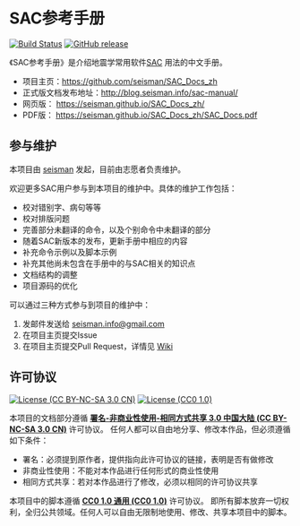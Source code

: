 # SAC参考手册

[![Build Status](https://travis-ci.org/seisman/SAC_Docs_zh.svg?branch=master)](https://travis-ci.org/seisman/SAC_Docs_zh)
[![GitHub release](https://img.shields.io/github/release/seisman/SAC_Docs_zh.svg)]()

《SAC参考手册》是介绍地震学常用软件[SAC](http://ds.iris.edu/ds/nodes/dmc/forms/sac/)
用法的中文手册。

- 项目主页：https://github.com/seisman/SAC_Docs_zh
- 正式版文档发布地址：http://blog.seisman.info/sac-manual/
- 网页版： https://seisman.github.io/SAC_Docs_zh/
- PDF版： https://seisman.github.io/SAC_Docs_zh/SAC_Docs.pdf

## 参与维护

本项目由 [seisman](https://github.com/seisman) 发起，目前由志愿者负责维护。

欢迎更多SAC用户参与到本项目的维护中。具体的维护工作包括：

- 校对错别字、病句等等
- 校对排版问题
- 完善部分未翻译的命令，以及个别命令中未翻译的部分
- 随着SAC新版本的发布，更新手册中相应的内容
- 补充命令示例以及脚本示例
- 补充其他尚未包含在手册中的与SAC相关的知识点
- 文档结构的调整
- 项目源码的优化

可以通过三种方式参与到项目的维护中：

1. 发邮件发送给 [seisman.info@gmail.com]()
2. 在项目主页提交Issue
3. 在项目主页提交Pull Request，详情见 [Wiki](https://github.com/seisman/SAC_Docs_zh/wiki)

## 许可协议

[![License (CC BY-NC-SA 3.0 CN)](https://img.shields.io/badge/license-CC%20BY--NC--SA%203.0%20CN-red.svg)](http://creativecommons.org/licenses/by-nc-sa/3.0/cn/)
[![License (CC0 1.0)](https://img.shields.io/badge/license-CC0%201.0-blue.svg)](https://creativecommons.org/publicdomain/zero/1.0/)

本项目的文档部分遵循 [**署名-非商业性使用-相同方式共享 3.0 中国大陆 (CC BY-NC-SA 3.0 CN)**](http://creativecommons.org/licenses/by-nc-sa/3.0/cn/) 许可协议。
任何人都可以自由地分享、修改本作品，但必须遵循如下条件：

- 署名：必须提到原作者，提供指向此许可协议的链接，表明是否有做修改
- 非商业性使用：不能对本作品进行任何形式的商业性使用
- 相同方式共享：若对本作品进行了修改，必须以相同的许可协议共享

本项目中的脚本遵循 [**CC0 1.0 通用 (CC0 1.0)**](https://creativecommons.org/publicdomain/zero/1.0/deed.zh) 许可协议。
即所有脚本放弃一切权利，全归公共领域。任何人可以自由无限制地使用、修改、共享本项目中的脚本。
